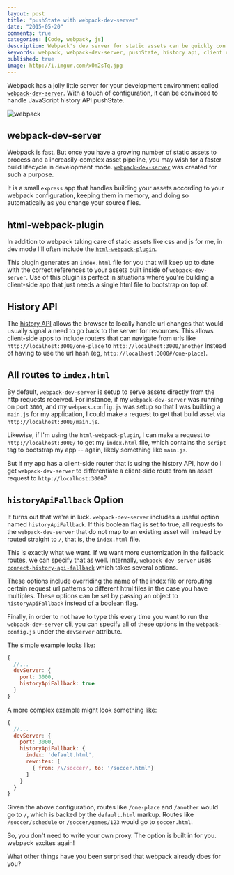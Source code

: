 ```yaml
---
layout: post
title: "pushState with webpack-dev-server"
date: "2015-05-20"
comments: true
categories: [Code, webpack, js]
description: Webpack's dev server for static assets can be quickly configured to handle JavaScript history api pushState.
keywords: webpack, webpack-dev-server, pushState, history api, client router
published: true
image: http://i.imgur.com/x0m2sTq.jpg
---
```


Webpack has a jolly little server for your development environment called [`webpack-dev-server`](http://webpack.github.io/docs/webpack-dev-server.html).  With a touch of configuration, it can be convinced to handle JavaScript history API pushState.

![webpack](http://i.imgur.com/x0m2sTq.jpg)

<!--more-->

## webpack-dev-server

Webpack is fast.  But once you have a growing number of static assets to process and a increasily-complex asset pipeline, you may wish for a faster build lifecycle in development mode.  [`webpack-dev-server`](http://webpack.github.io/docs/webpack-dev-server.html) was created for such a purpose.  

It is a small `express` app that handles building your assets according to your webpack configuration, keeping them in memory, and doing so automatically as you change your source files.

## html-webpack-plugin

In addition to webpack taking care of static assets like css and js for me, in dev mode I'll often include the [`html-webpack-plugin`](https://www.npmjs.com/package/html-webpack-plugin).  

This plugin generates an `index.html` file for you that will keep up to date with the correct references to your assets built inside of `webpack-dev-server`.  Use of this plugin is perfect in situations where you're building a client-side app that just needs a single html file to bootstrap on top of.

## History API

The [history API](https://developer.mozilla.org/en-US/docs/Web/Guide/API/DOM/Manipulating_the_browser_history#Adding_and_modifying_history_entries) allows the browser to locally handle url changes that would usually signal a need to go back to the server for resources.  This allows client-side apps to include routers that can navigate from urls like `http://localhost:3000/one-place` to `http://localhost:3000/another` instead of having to use the url hash (eg, `http://localhost:3000#/one-place`).

## All routes to `index.html`

By default, `webpack-dev-server` is setup to serve assets directly from the http requests received.  For instance, if my `webpack-dev-server` was running on port `3000`, and my `webpack.config.js` was setup so that I was building a `main.js` for my application, I could make a request to get that build asset via `http://localhost:3000/main.js`.  

Likewise, if I'm using the `html-webpack-plugin`, I can make a request to `http://localhost:3000/` to get my `index.html` file, which contains the `script` tag to bootstrap my app -- again, likely something like `main.js`.

But if my app has a client-side router that is using the history API, how do I get `webpack-dev-server` to differentiate a client-side route from an asset request to `http://localhost:3000`?

## `historyApiFallback` Option

It turns out that we're in luck.  `webpack-dev-server` includes a useful option named `historyApiFallback`.  If this boolean flag is set to true, all requests to the `webpack-dev-server` that do not map to an existing asset will instead by routed straight to `/`, that is, the `index.html` file.  

This is exactly what we want.  If we want more customization in the fallback routes, we can specify that as well.  Internally, `webpack-dev-server` uses [`connect-history-api-fallback`](https://github.com/bripkens/connect-history-api-fallback) which takes several options.

These options include overriding the name of the index file or rerouting certain request url patterns to different html files in the case you have multiples.  These options can be set by passing an object to `historyApiFallback` instead of a boolean flag.

Finally, in order to not have to type this every time you want to run the `webpack-dev-server` cli, you can specify all of these options in the `webpack-config.js` under the `devServer` attribute.  

The simple example looks like:

```js webpack-config.js
{
  //...
  devServer: {
    port: 3000,
    historyApiFallback: true
  }
}
```

A more complex example might look something like:

```js webpack-config.js
{
  //...
  devServer: {
    port: 3000,
    historyApiFallback: {
      index: 'default.html',
      rewrites: [
        { from: /\/soccer/, to: '/soccer.html'}
      ]
    }
  }
}
```

Given the above configuration, routes like `/one-place` and `/another` would go to `/`, which is backed by the `default.html` markup.  Routes like `/soccer/schedule` or `/soccer/games/123` would go to `soccer.html`.

So, you don't need to write your own proxy.  The option is built in for you.  webpack excites again!

What other things have you been surprised that webpack already does for you?
